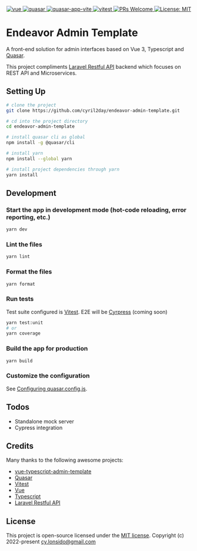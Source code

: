 <p align="center">
  <a href="https://github.com/vuejs/core">
    <img src="https://img.shields.io/badge/vue-3.2.31-brightgreen.svg" alt="vue">
  </a>
  <a href="https://github.com/quasarframework/quasar">
    <img src="https://img.shields.io/npm/v/quasar?label=quasar" alt="quasar">
  </a>
  <a href="https://github.com/quasarframework/quasar/tree/dev/app-vite">
    <img src="https://img.shields.io/npm/v/%40quasar/app-vite?label=@quasar/app-vite" alt="quasar-app-vite">
  </a>
  <a href="https://github.com/vitest-dev/vitest">
    <img src="https://img.shields.io/npm/v/vitest?color=729B1B&label=vitest" alt="vitest">
  </a>
  <a href="http://makeapullrequest.com">
    <img src="https://img.shields.io/badge/PRs-welcome-brightgreen.svg?style=flat" alt="PRs Welcome">
  </a>
  <a href="https://opensource.org/licenses/MIT">
    <img src="https://img.shields.io/badge/License-MIT-blue.svg" alt="License: MIT">
  </a>
</p>


# Endeavor Admin Template

A front-end solution for admin interfaces based on Vue 3, Typescript and [Quasar](https://quasar.dev). 

This project compliments [Laravel Restful API](https://github.com/markheramis/laravel-restful-api) backend which focuses on REST API and Microservices.

## Setting Up

```bash
# clone the project
git clone https://github.com/cyril2day/endeavor-admin-template.git
```

```bash
# cd into the project directory
cd endeavor-admin-template
```

```bash
# install quasar cli as global
npm install -g @quasar/cli
```

```bash
# install yarn
npm install --global yarn
```

```bash
# install project dependencies through yarn
yarn install
```


## Development

### Start the app in development mode (hot-code reloading, error reporting, etc.)

```bash
yarn dev
```

### Lint the files

```bash
yarn lint
```

### Format the files

```bash
yarn format
```

### Run tests

Test suite configured is [Vitest](https://vitest.dev). E2E will be [Cyrpress](https://www.cypress.io/) (coming soon)

```bash
yarn test:unit
# or
yarn coverage
```

### Build the app for production

```bash
yarn build
```

### Customize the configuration

See [Configuring quasar.config.js](https://v2.quasar.dev/quasar-cli-vite/quasar-config-js).


## Todos

- Standalone mock server 
- Cypress integration


## Credits

Many thanks to the following awesome projects:

- [vue-typescript-admin-template](https://github.com/Armour/vue-typescript-admin-template)
- [Quasar](https://github.com/quasarframework/quasar)
- [Vitest](https://github.com/vitest-dev/vitest)
- [Vue](https://github.com/vuejs/core)
- [Typescript](https://github.com/microsoft/TypeScript)
- [Laravel Restful API](https://github.com/markheramis/laravel-restful-api)


## License

This project is open-source licensed under the [MIT license](https://opensource.org/licenses/MIT). Copyright (c) 2022-present cy.lonsido@gmail.com
